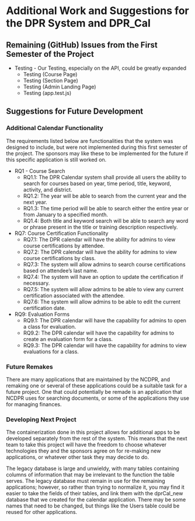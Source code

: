 # Additional Work and Suggestions for the DPR System and DPR_Cal

## Remaining (GitHub) Issues from the First Semester of the Project

* Testing - Our Testing, especially on the API, could be greatly expanded
  * Testing (Course Page)
  * Testing (Section Page)
  * Testing (Admin Landing Page)
  * Testing (app.test.js)

## Suggestions for Future Development
### Additional Calendar Functionality
The requirements listed below are functionalities that the system was designed to include, but were not implemented during this first semester of the project. The sponsors may like these to be implemented for the future if this specific application is still worked on.

* RQ1 - Course Search
  * RQ1.1: The DPR Calendar system shall provide all users the ability to search for courses based on year, time period, title, keyword, activity, and district.
  * RQ1.2: The year will be able to search from the current year and the next year.
  * RQ1.3: The time period will be able to search either the entire year or from January to a specified month.
  * RQ1.4: Both title and keyword search will be able to search any word or phrase present in the title or training description respectively.
* RQ7: Course Certification Functionality
  * RQ7.1: The DPR calendar will have the ability for admins to view course certifications by attendee.
  * RQ7.2: The DPR calendar will have the ability for admins to view course certifications by class.
  * RQ7.3: The system will allow admins to search course certifications based on attendee’s last name.
  * RQ7.4: The system will have an option to update the certification if necessary.
  * RQ7.5: The system will allow admins to be able to view any current certification associated with the attendee.
  * RQ7.6: The system will allow admins to be able to edit the current certification date.
* RQ9: Evaluation Forms
  * RQ9.1: The DPR calendar will have the capability for admins to open a class for evaluation. 
  * RQ9.2: The DPR calendar will have the capability for admins to create an evaluation form for a class.
  * RQ9.3: The DPR calendar will have the capability for admins to view evaluations for a class.


### Future Remakes
There are many applications that are maintained by the NCDPR, and remaking one or several of these applications could be a suitable task for a future project. One that could potentially be remade is an application that NCDPR uses for searching documents, or some of the applications they use for managing finances. 
### Developing Next Project
The containerization done in this project allows for additional apps to be developed separately from the rest of the system. This means that the next team to take this project will have the freedom to choose whatever technologies they and the sponsors agree on for re-making new applications, or whatever other task they may decide to do.

The legacy database is large and unwieldy, with many tables containing columns of information that may be irrelevant to the function the table serves. The legacy database must remain in use for the remaining applications; however,  so rather than trying to normalize it, you may find it easier to take the fields of their tables, and link them with the dprCal_new database that we created for the calendar application. There may be some names that need to be changed, but things like the Users table could be reused for other applications.